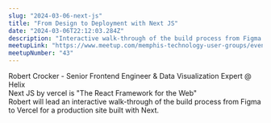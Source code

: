 ```yaml
---
slug: "2024-03-06-next-js"
title: "From Design to Deployment with Next JS"
date: "2024-03-06T22:12:03.284Z"
description: "Interactive walk-through of the build process from Figma to Vercel for a production site built with Next."
meetupLink: "https://www.meetup.com/memphis-technology-user-groups/events/298922087/"
meetupNumber: "43"
---
```


Robert Crocker - Senior Frontend Engineer & Data Visualization Expert @ Helix  
Next JS by vercel is "The React Framework for the Web"  
Robert will lead an interactive walk-through of the build process from Figma to Vercel for a production site built with Next.